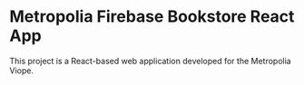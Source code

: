 # Metropolia Firebase Bookstore React App

This project is a React-based web application developed for the Metropolia Viope.
